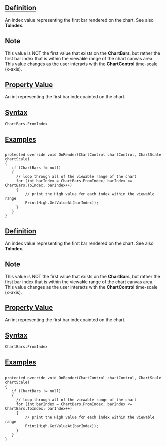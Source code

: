 ## [Definition](https://developer.ninjatrader.com/docs/desktop/fromindex\#definition)

An index value representing the first bar rendered on the chart. See also **ToIndex**.

## Note

This value is NOT the first value that exists on the **ChartBars**, but rather the first bar index that is within the viewable range of the chart canvas area. This value changes as the user interacts with the **ChartControl** time-scale (x-axis).

## [Property Value](https://developer.ninjatrader.com/docs/desktop/fromindex\#property-value)

An int representing the first bar index painted on the chart.

## [Syntax](https://developer.ninjatrader.com/docs/desktop/fromindex\#syntax)

`ChartBars.FromIndex`

## [Examples](https://developer.ninjatrader.com/docs/desktop/fromindex\#examples)

```jsx-150469391 csharp

protected override void OnRender(ChartControl chartControl, ChartScale chartScale)
{
   if (ChartBars != null)
   {
     // loop through all of the viewable range of the chart
     for (int barIndex = ChartBars.FromIndex; barIndex <= ChartBars.ToIndex; barIndex++)
     {
         // print the High value for each index within the viewable range
         Print(High.GetValueAt(barIndex));
     }
   }
}

```

## [Definition](https://developer.ninjatrader.com/docs/desktop/fromindex\#definition)

An index value representing the first bar rendered on the chart. See also **ToIndex**.

## Note

This value is NOT the first value that exists on the **ChartBars**, but rather the first bar index that is within the viewable range of the chart canvas area. This value changes as the user interacts with the **ChartControl** time-scale (x-axis).

## [Property Value](https://developer.ninjatrader.com/docs/desktop/fromindex\#property-value)

An int representing the first bar index painted on the chart.

## [Syntax](https://developer.ninjatrader.com/docs/desktop/fromindex\#syntax)

`ChartBars.FromIndex`

## [Examples](https://developer.ninjatrader.com/docs/desktop/fromindex\#examples)

```jsx-150469391 csharp

protected override void OnRender(ChartControl chartControl, ChartScale chartScale)
{
   if (ChartBars != null)
   {
     // loop through all of the viewable range of the chart
     for (int barIndex = ChartBars.FromIndex; barIndex <= ChartBars.ToIndex; barIndex++)
     {
         // print the High value for each index within the viewable range
         Print(High.GetValueAt(barIndex));
     }
   }
}

```